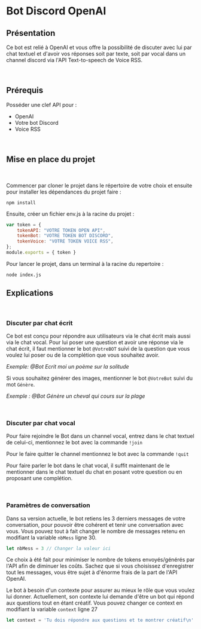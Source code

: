 # Bot Discord OpenAI
## **Présentation**

Ce bot est relié à OpenAI et vous offre la possibilité de discuter avec lui par chat textuel et d'avoir vos réponses soit par texte, soit par vocal dans un channel discord via l'API Text-to-speech de Voice RSS.

<br>


## **Prérequis**

Posséder une clef API pour :
- OpenAI
- Votre bot Discord
- Voice RSS

<br>

## **Mise en place du projet**

<br>

Commencer par cloner le projet dans le répertoire de votre choix et ensuite pour installer les dépendances du projet faire :  
```
npm install
```


Ensuite, créer un fichier env.js à la racine du projet :

```javascript
var token = {
    tokenAPI: "VOTRE TOKEN OPEN API",
    tokenBot: "VOTRE TOKEN BOT DISCORD",
    tokenVoice: "VOTRE TOKEN VOICE RSS",
};
module.exports = { token }
```

Pour lancer le projet, dans un terminal à la racine du repertoire :
```
node index.js
```

## **Explications**

<br>

### **Discuter par chat écrit**

Ce bot est conçu pour répondre aux utilisateurs via le chat écrit mais aussi via le chat vocal. Pour lui poser une question et avoir une réponse via le chat écrit, il faut mentionner le bot `@VotreBOT` suivi de la question que vous voulez lui poser ou de la complétion que vous souhaitez avoir.

*Exemple: @Bot Ecrit moi un poème sur la solitude*

Si vous souhaitez générer des images, mentionner le bot `@VotreBot` suivi du mot `Génère`.

*Exemple : @Bot Génère un cheval qui cours sur la plage*


<br>

### **Discuter par chat vocal**

Pour faire rejoindre le Bot dans un channel vocal, entrez dans le chat textuel de celui-ci, mentionnez le bot avec la commande `!join`

Pour le faire quitter le channel mentionnez le bot avec la commande `!quit`

Pour faire parler le bot dans le chat vocal, il suffit maintenant de le mentionner dans le chat textuel du chat en posant votre question ou en proposant une complétion.


<br>

### **Paramètres de conversation**



Dans sa version actuelle, le bot retiens les 3 derniers messages de votre conversation, pour pouvoir être cohérent et tenir une conversation avec vous. Vous pouvez tout à fait changer le nombre de messages retenu en modifiant la variable `nbMess` ligne 30.

```javascript
let nbMess = 3 // Changer la valeur ici
```

Ce choix à été fait pour minimiser le nombre de tokens envoyés/générés par l'API afin de diminuer les coûts. Sachez que si vous choisissez d'enregistrer tout les messages, vous être sujet à d'énorme frais de la part de l'API OpenAI.

Le bot à besoin d'un contexte pour assurer au mieux le rôle que vous voulez lui donner. Actuellement, son contexte lui demande d'être un bot qui répond aux questions tout en étant créatif. Vous pouvez changer ce context en modifiant la variable `context` ligne 27

```javascript
let context = 'Tu dois répondre aux questions et te montrer créatif\n' //Changer le context ici en terminant par \n
```


